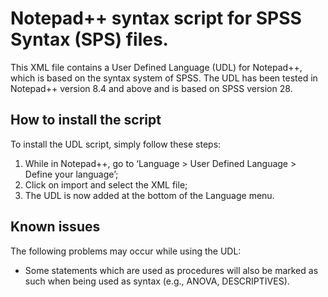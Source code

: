 # Notepad++ syntax script for SPSS Syntax (SPS) files.
This XML file contains a User Defined Language (UDL) for Notepad++, which is based on the syntax system of SPSS. The UDL has been tested in Notepad++ version 8.4 and above and is based on SPSS version 28. 

How to install the script
---------------
To install the UDL script, simply follow these steps:
1. While in Notepad++, go to ‘Language > User Defined Language > Define your language’; 
2. Click on import and select the XML file;
3. The UDL is now added at the bottom of the Language menu.

Known issues 
---------------
The following problems may occur while using the UDL:
* Some statements which are used as procedures will also be marked as such when being used as syntax (e.g., ANOVA, DESCRIPTIVES).
